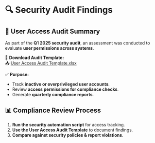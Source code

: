 # 🔍 Security Audit Findings

## 📌 User Access Audit Summary
As part of the **Q1 2025 security audit**, an assessment was conducted to evaluate **user permissions across systems**.

📂 **Download Audit Template:**  
📥 [User Access Audit Template.xlsx](audit-templates/User%20Access%20Audit%20Template.xlsx)

✅ **Purpose:**  
- Track **inactive or overprivileged user accounts**.  
- Review **access permissions for compliance checks**.  
- Generate **quarterly compliance reports**.

## 📊 Compliance Review Process
1. **Run the security automation script** for access tracking.
2. **Use the User Access Audit Template** to document findings.
3. **Compare against security policies & report violations**.

